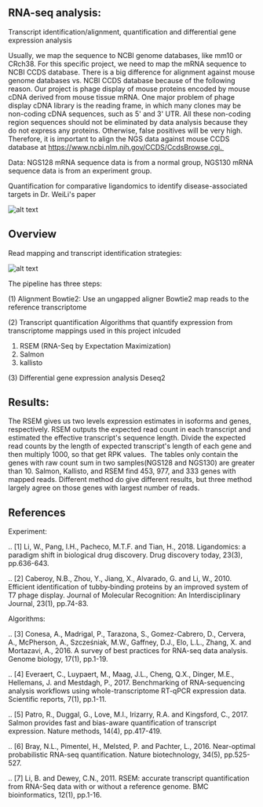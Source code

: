 RNA-seq analysis:
--------

Transcript identification/alignment, quantification and differential gene expression analysis

Usually, we map the sequence to NCBI genome databases, like mm10 or CRch38. 
For this specific project, we need to map the mRNA sequence to NCBI CCDS database. 
There is a big difference for alignment against mouse genome databases vs. NCBI CCDS database because of the following reason. 
Our project is phage display of mouse proteins encoded by mouse cDNA derived from mouse tissue mRNA. 
One major problem of phage display cDNA library is the reading frame, in which many clones may be non-coding cDNA sequences, such as 5' and 3' UTR. 
All these non-coding region sequences should not be eliminated by data analysis because they do not express any proteins. 
Otherwise, false positives will be very high. Therefore, it is important to align the NGS data against mouse CCDS database at
https://www.ncbi.nlm.nih.gov/CCDS/CcdsBrowse.cgi.     

Data:
NGS128 mRNA sequence data is from a normal group, NGS130 mRNA sequence data  is from an experiment group.

Quantification for comparative ligandomics to identify disease-associated targets in Dr. WeiLi's paper

![alt text](https://github.com/chen496/RNA-seq-anaysis/blob/28d493bc2e814932049a4c8ae263901b19a1d1ea/1.mRNA-seq%20alignment-Bowtie2/phase%20display.png
)

Overview
--------
Read mapping and transcript identification strategies:

![alt text](https://github.com/chen496/RNA-seq-anaysis/blob/2515339f5474c5059b8501804d8ed2ab4792458d/1.mRNA-seq%20alignment-Bowtie2/Read%20mapping%20and%20transcript%20identification%20strategies.png
)


The pipeline has three steps:

(1) Alignment
Bowtie2: Use an ungapped aligner Bowtie2 map reads to the reference transcriptome

(2) Transcript quantification
Algorithms that quantify expression from transcriptome mappings used in this project inlcuded
1) RSEM (RNA-Seq by Expectation Maximization)
2) Salmon
3) kallisto 

(3) Differential gene expression analysis
Deseq2




Results:
----------

The RSEM gives us two levels expression estimates in isoforms and genes, respectively. 
RSEM outputs the expected read count in each transcript and estimated the effective transcript's sequence length. 
Divide the expected read counts by the length of expected transcript's length of each gene and then multiply 1000, so that get RPK values.  
The tables only contain the genes with raw count sum in two samples(NGS128 and NGS130) are greater than 10. 
Salmon, Kallisto, and RSEM find 453, 977, and 333 genes with mapped reads. 
Different method do give different results, but three method largely agree on those genes with largest number of reads. 



References
----------

Experiment:

.. [1] Li, W., Pang, I.H., Pacheco, M.T.F. and Tian, H., 2018. Ligandomics: a paradigm shift in biological drug discovery. Drug discovery today, 23(3), pp.636-643.

.. [2] Caberoy, N.B., Zhou, Y., Jiang, X., Alvarado, G. and Li, W., 2010. Efficient identification of tubby‐binding proteins by an improved system of T7 phage display. Journal of Molecular Recognition: An Interdisciplinary Journal, 23(1), pp.74-83.

Algorithms:

.. [3] Conesa, A., Madrigal, P., Tarazona, S., Gomez-Cabrero, D., Cervera, A., McPherson, A., Szcześniak, M.W., Gaffney, D.J., Elo, L.L., Zhang, X. and Mortazavi, A., 2016. A survey of best practices for RNA-seq data analysis. Genome biology, 17(1), pp.1-19.

.. [4] Everaert, C., Luypaert, M., Maag, J.L., Cheng, Q.X., Dinger, M.E., Hellemans, J. and Mestdagh, P., 2017. Benchmarking of RNA-sequencing analysis workflows using whole-transcriptome RT-qPCR expression data. Scientific reports, 7(1), pp.1-11.

.. [5] Patro, R., Duggal, G., Love, M.I., Irizarry, R.A. and Kingsford, C., 2017. Salmon provides fast and bias-aware quantification of transcript expression. Nature methods, 14(4), pp.417-419.

.. [6] Bray, N.L., Pimentel, H., Melsted, P. and Pachter, L., 2016. Near-optimal probabilistic RNA-seq quantification. Nature biotechnology, 34(5), pp.525-527.

.. [7] Li, B. and Dewey, C.N., 2011. RSEM: accurate transcript quantification from RNA-Seq data with or without a reference genome. BMC bioinformatics, 12(1), pp.1-16.
